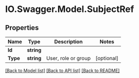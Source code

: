 # IO.Swagger.Model.SubjectRef
## Properties

Name | Type | Description | Notes
------------ | ------------- | ------------- | -------------
**Id** | **string** |  | 
**Type** | **string** | User, role or group | [optional] 

[[Back to Model list]](../README.md#documentation-for-models) [[Back to API list]](../README.md#documentation-for-api-endpoints) [[Back to README]](../README.md)

